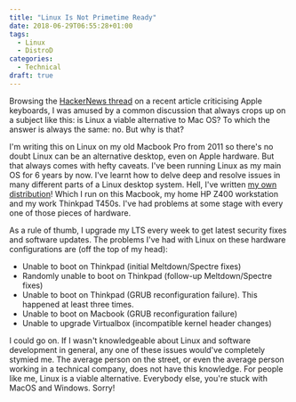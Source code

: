 ```yaml
---
title: "Linux Is Not Primetime Ready"
date: 2018-06-29T06:55:28+01:00
tags:
  - Linux
  - DistroD
categories:
  - Technical
draft: true
---
```


Browsing the [HackerNews thread](https:d//news.ycombinator.com/item?id=17413572) on a recent article criticising Apple keyboards, I was amused by a common discussion that always crops up on a subject like this: is Linux a viable alternative to Mac OS? To which the answer is always the same: no. But why is that?

<!--more-->

I'm writing this on Linux on my old Macbook Pro from 2011 so there's no doubt Linux can be an alternative desktop, even on Apple hardware. But that always comes with hefty caveats. I've been running Linux as my main OS for 6 years by now. I've learnt how to delve deep and resolve issues in many different parts of a Linux desktop system. Hell, I've written [my own distribution](https://github.com/sbreatnach/distrod)! Which I run on this Macbook, my home HP Z400 workstation and my work Thinkpad T450s. I've had problems at some stage with every one of those pieces of hardware.

As a rule of thumb, I upgrade my LTS every week to get latest security fixes and software updates. The problems I've had with Linux on these hardware configurations are (off the top of my head):

* Unable to boot on Thinkpad (initial Meltdown/Spectre fixes)
* Randomly unable to boot on Thinkpad (follow-up Meltdown/Spectre fixes)
* Unable to boot on Thinkpad (GRUB reconfiguration failure). This happened at least three times. 
* Unable to boot on Macbook (GRUB reconfiguration failure)
* Unable to upgrade Virtualbox (incompatible kernel header changes)

I could go on. If I wasn't knowledgeable about Linux and software development in general, any one of these issues would've completely stymied me. The average person on the street, or even the average person working in a technical company, does not have this knowledge. For people like me, Linux is a viable alternative. Everybody else, you're stuck with MacOS and Windows. Sorry!